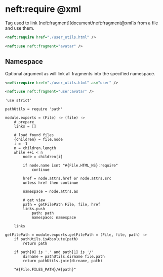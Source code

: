 neft:require @xml
=================

Tag used to link [neft:fragment][document/neft:fragment@xml]s from a file and use them.

```xml
<neft:require href="./user_utils.html" />

<neft:use neft:fragment="avatar" />
```

## Namespace

Optional argument `as` will link all fragments into the specified namespace.

```xml
<neft:require href="./user_utils.html" as="user" />

<neft:use neft:fragment="user:avatar" />
```

	'use strict'

	pathUtils = require 'path'

	module.exports = (File) -> (file) ->
		# prepare
		links = []

		# load found files
		{children} = file.node
		i = -1
		n = children.length
		while ++i < n
			node = children[i]

			if node.name isnt "#{File.HTML_NS}:require"
				continue

			href = node.attrs.href or node.attrs.src
			unless href then continue

			namespace = node.attrs.as

			# get view
			path = getFilePath File, file, href
			links.push
				path: path
				namespace: namespace

		links

	getFilePath = module.exports.getFilePath = (File, file, path) ->
		if pathUtils.isAbsolute(path)
			return path

		if path[0] is '.' and path[1] is '/'
			dirname = pathUtils.dirname file.path
			return pathUtils.join(dirname, path)

		"#{File.FILES_PATH}/#{path}"
